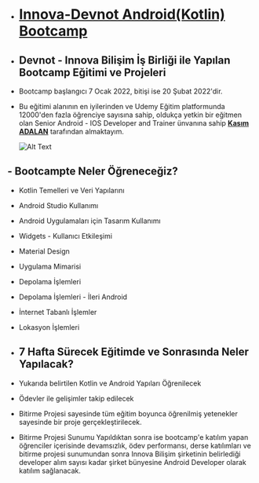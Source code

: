 - # [Innova-Devnot Android(Kotlin) Bootcamp](https://www.linkedin.com/posts/innova_iaovnnovabiliagnim-devnot-kotlin-activity-6887288053862428673-wnQX)
 - ## Devnot - Innova Bilişim İş Birliği ile Yapılan Bootcamp Eğitimi ve Projeleri
 - Bootcamp başlangıcı 7 Ocak 2022, bitişi ise  20 Şubat 2022'dir.
 - Bu eğitimi alanının en iyilerinden ve Udemy Eğitim platformunda 12000'den fazla öğrenciye sayısına sahip, oldukça yetkin bir eğitmen olan Senior Android - IOS Developer and Trainer ünvanına sahip **[Kasım ADALAN](https://www.udemy.com/user/kasim-adalan-2/)** tarafından almaktayım.
  
      ![Alt Text](https://media-exp1.licdn.com/dms/image/C5622AQHA_QkCjwKnbw/feedshare-shrink_800/0/1642057430729?e=1645056000&v=beta&t=Gi6SG4nGNeIYMAiIWZyawk5t7oYi5OjlduT2JgYDdpw)
 ## - Bootcampte Neler Öğreneceğiz?
 - Kotlin Temelleri ve Veri Yapılarını
 - Android Studio Kullanımı 
 - Android Uygulamaları için Tasarım Kullanımı
 - Widgets - Kullanıcı Etkileşimi
 - Material Design
 - Uygulama Mimarisi
 - Depolama İşlemleri
 - Depolama İşlemleri - İleri Android
 - İnternet Tabanlı İşlemler
 - Lokasyon İşlemleri

- ## 7 Hafta Sürecek Eğitimde ve Sonrasında Neler Yapılacak?
- Yukarıda belirtilen Kotlin ve Android Yapıları Öğrenilecek
- Ödevler ile gelişimler takip edilecek
- Bitirme Projesi sayesinde tüm eğitim boyunca öğrenilmiş yetenekler sayesinde bir proje gerçekleştirilecek. 
- Bitirme Projesi Sunumu Yapıldıktan sonra ise bootcamp'e katılım yapan öğrenciler içerisinde devamsızlık, ödev performansı, derse katılımları ve bitirme projesi sunumundan sonra Innova Bilişim şirketinin belirlediği developer alım sayısı kadar şirket bünyesine Android Developer olarak katılım sağlanacak.

 
